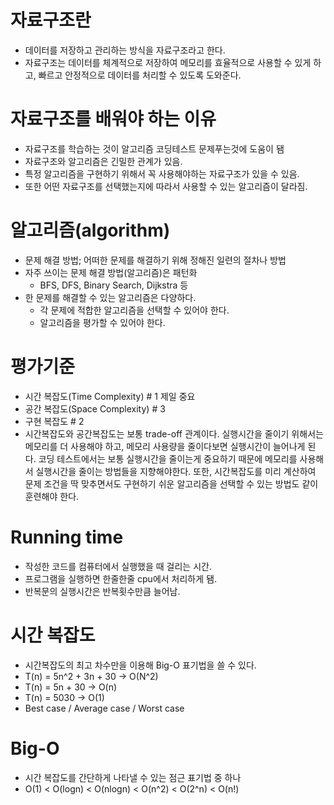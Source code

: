 # 자료구조란
- 데이터를 저장하고 관리하는 방식을 자료구조라고 한다.
- 자료구조는 데이터를 체계적으로 저장하여 메모리를 효율적으로 사용할 수 있게 하고, 빠르고 안정적으로 데이터를 처리할 수 있도록 도와준다.

# 자료구조를 배워야 하는 이유
- 자료구조를 학습하는 것이 알고리즘 코딩테스트 문제푸는것에 도움이 됌
- 자료구조와 알고리즘은 긴밀한 관계가 있음.
- 특정 알고리즘을 구현하기 위해서 꼭 사용해야하는 자료구조가 있을 수 있음.
- 또한 어떤 자료구조를 선택했는지에 따라서 사용할 수 있는 알고리즘이 달라짐.

# 알고리즘(algorithm)
- 문제 해결 방법; 어떠한 문제를 해결하기 위해 정해진 일련의 절차나 방법
- 자주 쓰이는 문제 해결 방법(알고리즘)은 패턴화
    - BFS, DFS, Binary Search, Dijkstra 등
- 한 문제를 해결할 수 있는 알고리즘은 다양하다.
    - 각 문제에 적합한 알고리즘을 선택할 수 있어야 한다.
    - 알고리즘을 평가할 수 있어야 한다.

# 평가기준
- 시간 복잡도(Time Complexity) # 1 제일 중요
- 공간 복잡도(Space Complexity) # 3
- 구현 복잡도 # 2
- 시간복잡도와 공간복잡도는 보통 trade-off 관계이다. 실행시간을 줄이기 위해서는 메모리를 더 사용해야 하고, 메모리 사용량을 줄이다보면 실행시간이 늘어나게 된다. 코딩 테스트에서는 보통 실행시간을 줄이는게 중요하기 때문에 메모리를 사용해서 실행시간을 줄이는 방법들을 지향해야한다.
또한, 시간복잡도를 미리 계산하여 문제 조건을 딱 맞추면서도 구현하기 쉬운 알고리즘을 선택할 수 있는 방법도 같이 훈련해야 한다.

# Running time
- 작성한 코드를 컴퓨터에서 실행했을 때 걸리는 시간.
- 프로그램을 실행하면 한줄한줄 cpu에서 처리하게 됌.
- 반복문의 실행시간은 반복횟수만큼 늘어남.

# 시간 복잡도
- 시간복잡도의 최고 차수만을 이용해 Big-O 표기법을 쓸 수 있다.
- T(n) = 5n^2 + 3n + 30 -> O(N^2) 
- T(n) = 5n + 30 -> O(n)
- T(n) = 5030 -> O(1)
- Best case / Average case / Worst case

# Big-O
- 시간 복잡도를 간단하게 나타낼 수 있는 점근 표기법 중 하나
- O(1) < O(logn) < O(nlogn) < O(n^2) < O(2^n) < O(n!)